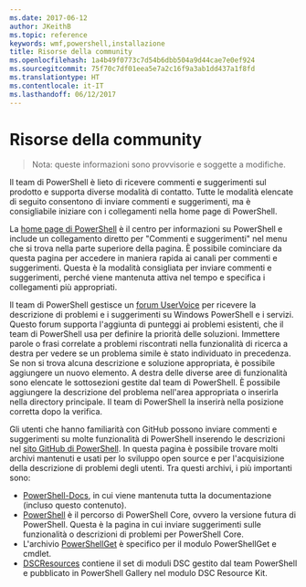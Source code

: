 ```yaml
---
ms.date: 2017-06-12
author: JKeithB
ms.topic: reference
keywords: wmf,powershell,installazione
title: Risorse della community
ms.openlocfilehash: 1a4b49f0773c7d54b6dbb504a9d44cae7e0ef924
ms.sourcegitcommit: 75f70c7df01eea5e7a2c16f9a3ab1dd437a1f8fd
ms.translationtype: HT
ms.contentlocale: it-IT
ms.lasthandoff: 06/12/2017
---
```

<a id="community-resources" class="xliff"></a>
# Risorse della community #
> Nota: queste informazioni sono provvisorie e soggette a modifiche.

Il team di PowerShell è lieto di ricevere commenti e suggerimenti sul prodotto e supporta diverse modalità di contatto.
Tutte le modalità elencate di seguito consentono di inviare commenti e suggerimenti, ma è consigliabile iniziare con i collegamenti nella home page di PowerShell.  

La [home page di PowerShell](https://microsoft.com/powershell) è il centro per informazioni su PowerShell e include un collegamento diretto per "Commenti e suggerimenti" nel menu che si trova nella parte superiore della pagina. È possibile cominciare da questa pagina per accedere in maniera rapida ai canali per commenti e suggerimenti.
Questa è la modalità consigliata per inviare commenti e suggerimenti, perché viene mantenuta attiva nel tempo e specifica i collegamenti più appropriati.  
 
Il team di PowerShell gestisce un [forum UserVoice](https://windowsserver.uservoice.com/forums/301869-powershell/) per ricevere la descrizione di problemi e i suggerimenti su Windows PowerShell e i servizi. Questo forum supporta l'aggiunta di punteggi ai problemi esistenti, che il team di PowerShell usa per definire la priorità delle soluzioni.
Immettere parole o frasi correlate a problemi riscontrati nella funzionalità di ricerca a destra per vedere se un problema simile è stato individuato in precedenza.
Se non si trova alcuna descrizione e soluzione appropriata, è possibile aggiungere un nuovo elemento. A destra delle diverse aree di funzionalità sono elencate le sottosezioni gestite dal team di PowerShell.
È possibile aggiungere la descrizione del problema nell'area appropriata o inserirla nella directory principale. Il team di PowerShell la inserirà nella posizione corretta dopo la verifica.

Gli utenti che hanno familiarità con GitHub possono inviare commenti e suggerimenti su molte funzionalità di PowerShell inserendo le descrizioni nel [sito GitHub di PowerShell](https://github.com/powershell).
In questa pagina è possibile trovare molti archivi mantenuti e usati per lo sviluppo open source e per l'acquisizione della descrizione di problemi degli utenti. Tra questi archivi, i più importanti sono:

* [PowerShell-Docs](https://github.com/PowerShell/powershell-docs), in cui viene mantenuta tutta la documentazione (incluso questo contenuto). 
* [PowerShell](https://github.com/PowerShell/powershell) è il percorso di PowerShell Core, ovvero la versione futura di PowerShell. Questa è la pagina in cui inviare suggerimenti sulle funzionalità o descrizioni di problemi per PowerShell Core.   
* L'archivio [PowerShellGet](https://github.com/PowerShell/powershellget) è specifico per il modulo PowerShellGet e cmdlet.
* [DSCResources](https://github.com/PowerShell/DscResources) contiene il set di moduli DSC gestito dal team PowerShell e pubblicato in PowerShell Gallery nel modulo DSC Resource Kit.

